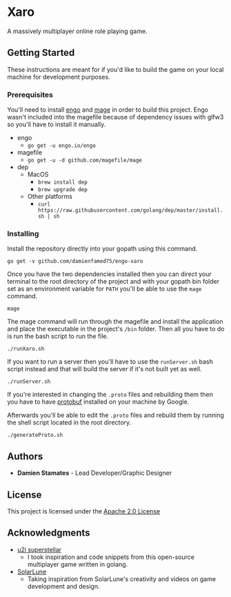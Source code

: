 # Xaro

A massively multiplayer online role playing game.

## Getting Started

These instructions are meant for if you'd like to build the game on your local machine for development purposes.

### Prerequisites

You'll need to install [engo](https://engo.io/) and [mage](https://github.com/magefile/mage) in order to build this project. Engo wasn't included into the magefile because of dependency issues with glfw3 so you'll have to install it manually.

* engo
    * `go get -u engo.io/engo`
* magefile
    * `go get -u -d github.com/magefile/mage`
* dep
    * MacOS
        * `brew install dep`
        * `brew upgrade dep`
    * Other platforms
        * `curl https://raw.githubusercontent.com/golang/dep/master/install.sh | sh`

### Installing

Install the repository directly into your gopath using this command.

```
go get -v github.com/damienfamed75/engo-xaro
```

Once you have the two dependencies installed then you can direct your terminal to the root directory of the project and with your gopath bin folder set as an environment variable for `PATH` you'll be able to use the `mage` command.

```
mage
```

The mage command will run through the magefile and install the application and place the executable in the project's `/bin` folder. Then all you have to do is run the bash script to run the file.

```
./runXaro.sh
```

If you want to run a server then you'll have to use the `runServer.sh` bash script instead and that will build the server if it's not built yet as well.

```
./runServer.sh
```

If you're interested in changing the `.proto` files and rebuilding them then you have to have [protobuf](https://github.com/golang/protobuf) installed on your machine by Google.

Afterwards you'll be able to edit the `.proto` files and rebuild them by running the shell script located in the root directory.

```
./generateProto.sh
```

## Authors

* **Damien Stamates** - Lead Developer/Graphic Designer

## License

This project is licensed under the [Apache 2.0 License](LICENSE)

## Acknowledgments

* [u2i superstellar](https://github.com/u2i/superstellar)
    * I took inspiration and code snippets from this open-source multiplayer game written in golang.
* [SolarLune](https://github.com/SolarLune)
    * Taking inspiration from SolarLune's creativity and videos on game development and design.
